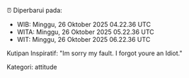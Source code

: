 ⏰ Diperbarui pada:
- WIB: Minggu, 26 Oktober 2025 04.22.36 UTC
- WITA: Minggu, 26 Oktober 2025 05.22.36 UTC
- WIT: Minggu, 26 Oktober 2025 06.22.36 UTC

Kutipan Inspiratif:
"Im sorry my fault. I forgot youre an Idiot."


Kategori: attitude

